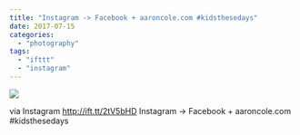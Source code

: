 ```yaml
---
title: "Instagram -> Facebook + aaroncole.com #kidsthesedays"
date: 2017-07-15
categories: 
  - "photography"
tags: 
  - "ifttt"
  - "instagram"
---
```


![](https://scontent.cdninstagram.com/t51.2885-15/sh0.08/e35/20066192_150028352218662_611122371037757440_n.jpg)  

via Instagram http://ift.tt/2tV5bHD Instagram -> Facebook + aaroncole.com #kidsthesedays

